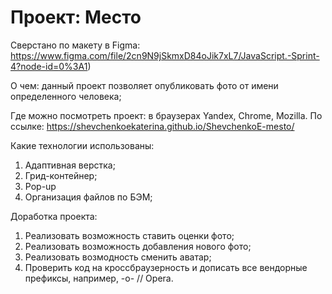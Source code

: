 # Проект: Место

Сверстано по макету в Figma: https://www.figma.com/file/2cn9N9jSkmxD84oJik7xL7/JavaScript.-Sprint-4?node-id=0%3A1)

О чем: данный проект позволяет опубликовать фото от имени определенного человека;

Где можно посмотреть проект: в браузерах Yandex, Chrome, Mozilla.
По ссылке: https://shevchenkoekaterina.github.io/ShevchenkoE-mesto/

Какие технологии использованы: 
1. Адаптивная верстка;
2. Грид-контейнер;
3. Pop-up
4. Организация файлов по БЭМ;

Доработка проекта:
1. Реализовать возможность ставить оценки фото;
2. Реализовать возможность добавления нового фото;
3. Реализовать возмодность сменить аватар;
4. Проверить код на кроссбраузерность и дописать все вендорные префиксы, например, -o- // Opera.
